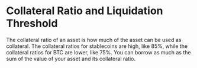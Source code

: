 # Collateral Ratio and Liquidation Threshold

The collateral ratio of an asset is how much of the asset can be used as collateral. The collateral ratios for stablecoins are high, like 85%, while the collateral ratios for BTC are lower, like 75%. You can borrow as much as the sum of the value of your asset and its collateral ratio.
